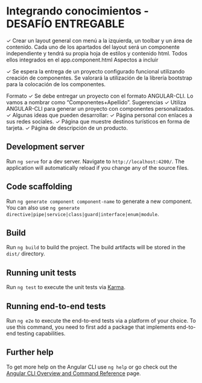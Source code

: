 # Integrando conocimientos - DESAFÍO ENTREGABLE

✓ Crear un layout general con menú a la
izquierda, un toolbar y un área de contenido.
Cada uno de los apartados del layout será un
componente independiente y tendrá su
propia hoja de estilos y contenido html. Todos
ellos integrados en el app.component.html
Aspectos a incluir

✓ Se espera la entrega de un proyecto
configurado funcional utilizando creación de
componentes. Se valorará la utilización de la
librería bootstrap para la colocación de los
componentes.

Formato
✓ Se debe entregar un proyecto con el formato
ANGULAR-CLI. Lo vamos a nombrar como
“Componentes+Apellido”.
Sugerencias
✓ Utiliza ANGULAR-CLI para generar un
proyecto con componentes personalizados.
✓ Algunas ideas que pueden desarrollar:
✓ Página personal con enlaces a sus redes
sociales.
✓ Página que muestre destinos turísticos en
forma de tarjeta.
✓ Página de descripción de un producto.

## Development server

Run `ng serve` for a dev server. Navigate to `http://localhost:4200/`. The application will automatically reload if you change any of the source files.

## Code scaffolding

Run `ng generate component component-name` to generate a new component. You can also use `ng generate directive|pipe|service|class|guard|interface|enum|module`.

## Build

Run `ng build` to build the project. The build artifacts will be stored in the `dist/` directory.

## Running unit tests

Run `ng test` to execute the unit tests via [Karma](https://karma-runner.github.io).

## Running end-to-end tests

Run `ng e2e` to execute the end-to-end tests via a platform of your choice. To use this command, you need to first add a package that implements end-to-end testing capabilities.

## Further help

To get more help on the Angular CLI use `ng help` or go check out the [Angular CLI Overview and Command Reference](https://angular.io/cli) page.
